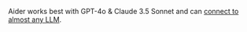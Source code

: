 Aider works best with GPT-4o & Claude 3.5 Sonnet and can 
[connect to almost any LLM](https://aider.chat/docs/llms.html).
